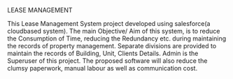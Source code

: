 LEASE MANAGEMENT

This Lease Management System project developed using salesforce(a cloudbased system). The main Objective/ Aim of this system, is to reduce the Consumption of
Time, reducing the Redundancy etc. during maintaining the records of property
management. Separate divisions are provided to maintain the records of Building, Unit,
Clients Details. Admin is the Superuser of this project. The proposed software will also
reduce the clumsy paperwork, manual labour as well as communication cost.

